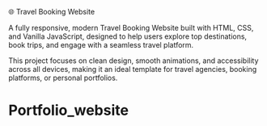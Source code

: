 🌐 Travel Booking Website

A fully responsive, modern Travel Booking Website built with HTML, CSS, and Vanilla JavaScript, designed to help users explore top destinations, book trips, and engage with a seamless travel platform.

This project focuses on clean design, smooth animations, and accessibility across all devices, making it an ideal template for travel agencies, booking platforms, or personal portfolios.
# Portfolio_website
